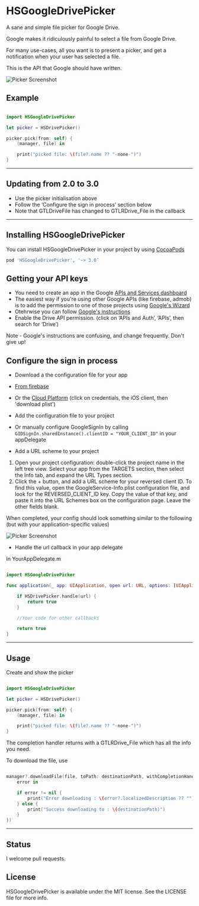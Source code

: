# HSGoogleDrivePicker
A sane and simple file picker for Google Drive.

Google makes it ridiculously painful to select a file from Google Drive.

For many use-cases, all you want is to present a picker, and get a notification when your user has selected a file.

This is the API that Google should have written.

![Picker Screenshot](https://raw.githubusercontent.com/ConfusedVorlon/HSGoogleDrivePicker/master/images/iPadPicker.png)


## Example



```swift

import HSGoogleDrivePicker

let picker = HSDrivePicker()

picker.pick(from: self) {
    (manager, file) in

    print("picked file: \(file?.name ?? "-none-")")
}

```

---
## Updating from 2.0 to 3.0

- Use the picker initialisation above
- Follow the ‘Configure the sign in process’ section below
- Note that GTLDriveFile  has changed to GTLRDrive_File in the callback

---
## Installing HSGoogleDrivePicker

You can install HSGoogleDrivePicker in your project by using [CocoaPods](https://github.com/cocoapods/cocoapods)


```Ruby
pod 'HSGoogleDrivePicker', '~> 3.0’

```


## Getting your API keys

- You need to create an app in the Google [APIs and Services dashboard](https://console.cloud.google.com/apis/dashboard)
- The easiest way if you're using other Google APIs (like firebase, admob) is to add the permission to one of those projects using [Google's Wizard](https://developers.google.com/drive/activity/v2/guides/project)
- Otehrwise you can follow [Google's instructions](https://developers.google.com/drive/api/v3/quickstart/js)
- Enable the Drive API permission. (click on ‘APIs and Auth’, ‘APIs’, then search for ‘Drive’)

Note - Google's instructions are confusing, and change frequently. Don't give up!

## Configure the sign in process

- Download a the configuration file for your app
 - [From firebase](https://developers.google.com/mobile/add?platform=ios&cntapi=signin)
 - Or the [Cloud Platform](https://console.cloud.google.com/apis/dashboard) (click on credentials, the iOS client, then 'download plist')
- Add the configuration file to your project
- Or manually configure GoogleSignIn by calling `GIDSignIn.sharedInstance().clientID = "YOUR_CLIENT_ID"` in your appDelegate


- Add a URL scheme to your project

1. Open your project configuration: double-click the project name in the left tree view. Select your app from the TARGETS section, then select the Info tab, and expand the URL Types section.
1. Click the + button, and add a URL scheme for your reversed client ID. To find this value, open the GoogleService-Info.plist configuration file, and look for the REVERSED_CLIENT_ID key. Copy the value of that key, and paste it into the URL Schemes box on the configuration page. Leave the other fields blank.

When completed, your config should look something similar to the following (but with your application-specific values)

![Picker Screenshot](https://raw.githubusercontent.com/ConfusedVorlon/HSGoogleDrivePicker/master/images/url_scheme.png)

- Handle the url callback in your app delegate

In YourAppDelegate.m


```swift

import HSGoogleDrivePicker

func application(_ app: UIApplication, open url: URL, options: [UIApplication.OpenURLOptionsKey : Any] = [:]) -> Bool {

    if HSDrivePicker.handle(url) {
        return true
    }

    //Your code for other callbacks

    return true
}

```

---
## Usage

Create and show the picker


```swift

import HSGoogleDrivePicker

let picker = HSDrivePicker()

picker.pick(from: self) {
    (manager, file) in

    print("picked file: \(file?.name ?? "-none-")")
}

```

The completion handler returns with a GTLRDrive_File which has all the info you need.

To download the file, use

```swift

manager?.downloadFile(file, toPath: destinationPath, withCompletionHandler: {
    error in

    if error != nil {
        print("Error downloading : \(error?.localizedDescription ?? "")")
    } else {
        print("Success downloading to : \(destinationPath)")
    }
})
```

---
## Status

I welcome pull requests.

## License

HSGoogleDrivePicker is available under the MIT license. See the LICENSE file for more info.
